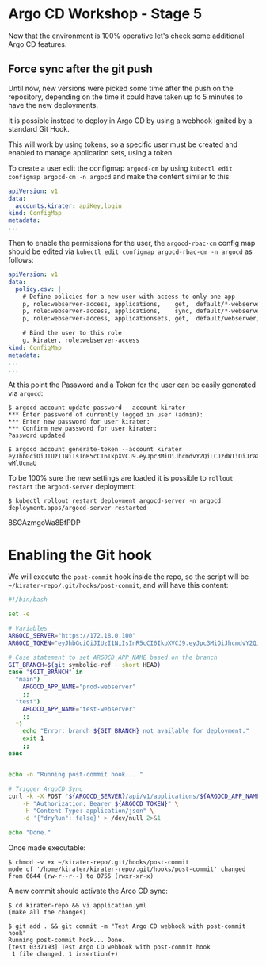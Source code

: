# Argo CD Workshop - Stage 5

Now that the environment is 100% operative let's check some additional Argo CD
features.

## Force sync after the git push

Until now, new versions were picked some time after the push on the repository,
depending on the time it could have taken up to 5 minutes to have the new
deployments.

It is possible instead to deploy in Argo CD by using a webhook ignited by a
standard Git Hook.

This will work by using tokens, so a specific user must be created and enabled
to manage application sets, using a token.

To create a user edit the configmap `argocd-cm` by using
`kubectl edit configmap argocd-cm -n argocd` and make the content similar to
this:

```yaml
apiVersion: v1
data:
  accounts.kirater: apiKey,login
kind: ConfigMap
metadata:
...
```

Then to enable the permissions for the user, the `argocd-rbac-cm` config map
should be edited via `kubectl edit configmap argocd-rbac-cm -n argocd` as
follows:

```yaml
apiVersion: v1
data:
  policy.csv: |
    # Define policies for a new user with access to only one app
    p, role:webserver-access, applications,    get,  default/*-webserver, allow
    p, role:webserver-access, applications,    sync, default/*-webserver, allow
    p, role:webserver-access, applicationsets, get,  default/webserver,   allow

    # Bind the user to this role
    g, kirater, role:webserver-access
kind: ConfigMap
metadata:
...
...
```

At this point the Password and a Token for the user can be easily generated via
`argocd`:

```console
$ argocd account update-password --account kirater
*** Enter password of currently logged in user (admin): 
*** Enter new password for user kirater: 
*** Confirm new password for user kirater: 
Password updated

$ argocd account generate-token --account kirater
eyJhbGciOiJIUzI1NiIsInR5cCI6IkpXVCJ9.eyJpc3MiOiJhcmdvY2QiLCJzdWIiOiJraXJhdGVyOmFwaUtleSIsIm5iZiI6MTczMTUxNTY4MSwiaWF0IjoxNzMxNTE1NjgxLCJqdGkiOiIyMjVjODgxMi01MmI4LTQ2OTctOWViZC00YzRiY2ExMGViNzUifQ.EJrO_bvhrPBS9BqEXcCanVQd621cSvh9r7-wMlUcmaU
```

To be 100% sure the new settings are loaded it is possible to `rollout restart`
the `argocd-server` deployment:

```console
$ kubectl rollout restart deployment argocd-server -n argocd
deployment.apps/argocd-server restarted
```

8SGAzmgoWa8BfPDP

# Enabling the Git hook

We will execute the `post-commit` hook inside the repo, so the script will be
`~/kirater-repo/.git/hooks/post-commit`, and will have this content:

```bash
#!/bin/bash

set -e

# Variables
ARGOCD_SERVER="https://172.18.0.100"
ARGOCD_TOKEN="eyJhbGciOiJIUzI1NiIsInR5cCI6IkpXVCJ9.eyJpc3MiOiJhcmdvY2QiLCJzdWIiOiJraXJhdGVyOmFwaUtleSIsIm5iZiI6MTczMTUxODI2NSwiaWF0IjoxNzMxNTE4MjY1LCJqdGkiOiIyY2MwOTNhMC0wNzY4LTRiNDgtYTljYy04YTkzMTE1NWIzMDIifQ.ZTKHbYacGPTg-GPGQ6FxvdCMwcg6Uom-9_qsrVOW-C4"

# Case statement to set ARGOCD_APP_NAME based on the branch
GIT_BRANCH=$(git symbolic-ref --short HEAD)
case "$GIT_BRANCH" in
  "main")
    ARGOCD_APP_NAME="prod-webserver"
    ;;
  "test")
    ARGOCD_APP_NAME="test-webserver"
    ;;
  *)
    echo "Error: branch ${GIT_BRANCH} not available for deployment."
    exit 1
    ;;
esac


echo -n "Running post-commit hook... "

# Trigger ArgoCD Sync
curl -k -X POST "${ARGOCD_SERVER}/api/v1/applications/${ARGOCD_APP_NAME}/sync" \
    -H "Authorization: Bearer ${ARGOCD_TOKEN}" \
    -H "Content-Type: application/json" \
    -d '{"dryRun": false}' > /dev/null 2>&1

echo "Done."
```

Once made executable:

```console
$ chmod -v +x ~/kirater-repo/.git/hooks/post-commit
mode of '/home/kirater/kirater-repo/.git/hooks/post-commit' changed from 0644 (rw-r--r--) to 0755 (rwxr-xr-x)
```

A new commit should activate the Arco CD sync:

```console
$ cd kirater-repo && vi application.yml
(make all the changes)

$ git add . && git commit -m "Test Argo CD webhook with post-commit hook"
Running post-commit hook... Done.
[test 0337193] Test Argo CD webhook with post-commit hook
 1 file changed, 1 insertion(+)
```
